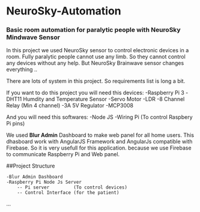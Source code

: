# NeuroSky-Automation
### Basic room automation for paralytic people with NeuroSky Mindwave Sensor

In this project we used NeuroSky sensor to control electronic devices in a room. Fully paralytic people cannot use any limb. So they cannot 
control any devices without any help. But NeuroSky Brainwave sensor changes everything .. 

There are lots of system in this project. So requirements list is long a bit.

If you want to do this project you will need this devices:
    -Raspberry Pi 3
    -DHT11 Humdity and Temperature Sensor
    -Servo Motor
    -LDR
    -8 Channel Relay (Min 4 channel)
    -3A 5V Regulator
    -MCP3008

And you will need this softwares:
    -Node JS
    -Wiring Pi (To control Raspbery Pi pins)

We used <b>Blur Admin</b> Dashboard to make web panel for all home users. This dhasboard work with AngularJS Framework and AngularJs compatible with Firebase. So it is very usefull for this application. because we use Firebase to communicate Raspberry Pi and Web panel.

##Project Structure

    -Blur Admin Dashboard
    -Raspberry Pi Node Js Server
        -- Pi server         (To control devices)
        -- Control Interface (for the patient)

...